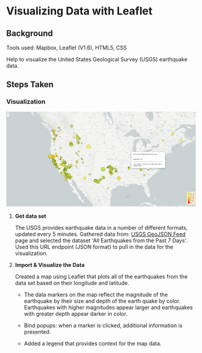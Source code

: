 # Visualizing Data with Leaflet

## Background

Tools used: Mapbox, Leaflet (V1.6), HTML5, CSS

Help to visualize the United States Geological Survey (USGS) earthquake data.

## Steps Taken

### Visualization

![Earthquake Map](Images/Earthquake_Map.png)

1. **Get data set**

   The USGS provides earthquake data in a number of different formats, updated every 5 minutes. 
   Gathered data from: [USGS GeoJSON Feed](http://earthquake.usgs.gov/earthquakes/feed/v1.0/geojson.php) page and selected the dataset 'All Earthquakes from the Past 7 Days'. Used this URL endpoint (JSON format) to pull in the data for the visualization.


2. **Import & Visualize the Data**

   Created a map using Leaflet that plots all of the earthquakes from the data set based on their longitude and latitude.

   * The data markers on the map reflect the magnitude of the earthquake by their size and depth of the earth quake by color. Earthquakes with higher magnitudes appear larger and earthquakes with greater depth appear darker in color.

   * Bind popups: when a marker is clicked, additional information is presented.

   * Added a legend that provides context for the map data.
